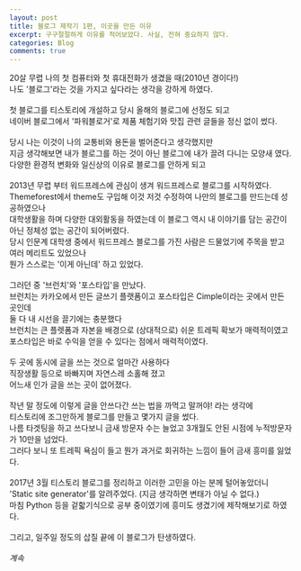 ```yaml
---
layout: post
title: 블로그 제작기 1편, 이곳을 만든 이유
excerpt: 구구절절하게 이유를 적어보았다. 사실, 전혀 중요하지 않다.
categories: Blog
comments: true
---
```


20살 무렵 나의 첫 컴퓨터와 첫 휴대전화가 생겼을 때(2010년 경이다!)<br>
나도 '블로그'라는 것을 가지고 싶다라는 생각을 강하게 하였다.<br>
<br>
첫 블로그를 티스토리에 개설하고 당시 올해의 블로그에 선정도 되고<br>
네이버 블로그에서 '파워블로거'로 제품 체험기와 맛집 관련 글들을 정신 없이 썼다.<br>
<br>
당시 나는 이것이 나의 교통비와 용돈을 벌어준다고 생각했지만<br>
지금 생각해보면 내가 블로그를 하는 것이 아닌 블로그에 내가 끌려 다니는 모양새 였다.<br>
다양한 환경적 변화와 일신상의 이유로 블로그를 안하게 되고<br>
<br>
2013년 무렵 부터 워드프레스에 관심이 생겨 워드프레스로 블로그를 시작하였다.<br>
Themeforest에서 theme도 구입해 이것 저것 수정하여 나만의 블로그를 만드는데 성공하였으나<br>
대학생활을 하며 다양한 대외활동을 하였는데 이 블로그 역시 내 이야기를 담는 공간이 아닌 정체성 없는 공간이 되어버렸다.<br>
당시 인문계 대학생 중에서 워드프레스 블로그를 가진 사람은 드물었기에 주목을 받고 여러 메리트도 있었으나<br>
뭔가 스스로는 '이게 아닌데' 하고 있었다.<br>
<br>
그러던 중 '브런치'와 '포스타입'을 만났다.<br>
브런치는 카카오에서 만든 글쓰기 플랫폼이고 포스타입은 Cimple이라는 곳에서 만든 곳인데<br>
둘 다 내 시선을 끌기에는 충분했다<br>
브런치는 큰 플렛폼과 자본을 배경으로 (상대적으로) 쉬운 트레픽 확보가 매력적이였고<br>
포스타입은 바로 수익을 얻을 수 있다는 점에서 매력적이였다.<br>
<br>
두 곳에 동시에 글을 쓰는 것으로 얼마간 사용하다<br>
직장생활 등으로 바빠지며 자연스레 소홀해 졌고<br>
어느새 인가 글을 쓰는 곳이 없어졌다.<br>
<br>
작년 말 정도에 이렇게 글을 안쓰다간 쓰는 법을 까먹고 말꺼야! 라는 생각에<br>
티스토리에 조그만하게 블로그를 만들고 몇가지 글을 썼다.<br>
나름 타겟팅을 하고 쓰다보니 금새 방문자 수는 늘었고 3개월도 안된 시점에 누적방문자가 10만을 넘었다.<br>
그러다 보니 또 트레픽 욕심이 들고 뭔가 과거로 회귀하는 느낌이 들어 금새 흥미를 잃었다.<br>
<br>
2017년 3월 티스토리 블로그를 정리하고 이러한 고민을 아는 분께 털어놓았더니<br>
'Static site generator'를 알려주었다. (지금 생각하면 변태가 아닐 수 없다.)<br>
마침 Python 등을 겉핣기식으로 공부 중이였기에 흥미도 생겼기에 제작해보기로 하였다.<br>
<br>
그리고, 일주일 정도의 삽질 끝에 이 블로그가 탄생하였다.<br>
<br>
*계속*
